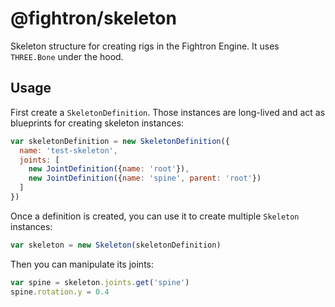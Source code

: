 # @fightron/skeleton

Skeleton structure for creating rigs in the Fightron Engine. It uses `THREE.Bone` under the hood.

## Usage

First create a `SkeletonDefinition`. Those instances are long-lived and act as blueprints for creating skeleton instances:

```javascript
var skeletonDefinition = new SkeletonDefinition({
  name: 'test-skeleton',
  joints: [
    new JointDefinition({name: 'root'}),
    new JointDefinition({name: 'spine', parent: 'root'})
  ]
})
```

Once a definition is created, you can use it to create multiple `Skeleton` instances:

```javascript
var skeleton = new Skeleton(skeletonDefinition)
```

Then you can manipulate its joints:

```javascript
var spine = skeleton.joints.get('spine')
spine.rotation.y = 0.4
```

